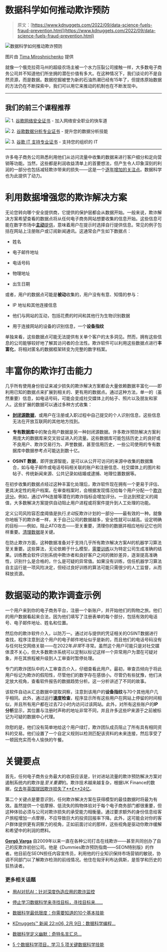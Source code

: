 # 数据科学如何推动欺诈预防

> 原文：[https://www.kdnuggets.com/2022/09/data-science-fuels-fraud-prevention.html](https://www.kdnuggets.com/2022/09/data-science-fuels-fraud-prevention.html)

![数据科学如何推动欺诈预防](../Images/53c3f81e76376782b30d4567a4adf411.png)

图片由 [Tima Miroshnichenko](https://www.pexels.com/photo/a-man-holding-a-letter-lightbox-6266500/) 提供

就像一个俄克拉荷马州的超级农场主被一个水力压裂公司接触一样，大多数电子商务公司并不知道他们所坐拥的潜在价值有多大。在这种情况下，我们谈论的不是自然资源，而是数据。数据挖掘被誉为新的石油热潮已经有15年了，但提炼原始数据的方法仍在不断探索中，我们可以用它来推动的机制也在不断发现中。

* * *

## 我们的前三个课程推荐

![](../Images/0244c01ba9267c002ef39d4907e0b8fb.png) 1\. [谷歌网络安全证书](https://www.kdnuggets.com/google-cybersecurity) - 加入网络安全职业的快车道

![](../Images/e225c49c3c91745821c8c0368bf04711.png) 2\. [谷歌数据分析专业证书](https://www.kdnuggets.com/google-data-analytics) - 提升您的数据分析技能

![](../Images/0244c01ba9267c002ef39d4907e0b8fb.png) 3\. [谷歌 IT 支持专业证书](https://www.kdnuggets.com/google-itsupport) - 支持您的组织的 IT

* * *

许多电子商务公司熟悉利用他们从访问流量中收集的数据来进行客户细分和定向营销等功能。当然，这些都是利润收益清单上的首要想法，但产生令人印象深刻的利润的一部分也包括减轻欺诈带来的损失——这是一个[逐年增加的关注点](https://www.statista.com/statistics/1273177/ecommerce-payment-fraud-losses-globally/)。数据科学也为此提供了动力。

# 利用数据增强您的欺诈解决方案

无论您转向哪个安全提供商，它提供的保护层都会从数据开始。一般来说，欺诈解决方案希望查看的数据点将从任何电子商务网站想要收集的信息开始。这些信息可能在数字市场中[**主动**提供](https://blog.hubspot.com/customers/converstional-data-collection-active-passive)，意味着用户在提示时选择自行提供信息。常见的例子包括在网站上注册账户或订阅新闻通讯。这通常会产生如下数据点：

+   姓名

+   电子邮件地址

+   电话号码

+   物理地址

+   出生日期

或者，用户的数据点可能是**被动**收集的，用户没有有意、知情的参与：

+   IP 地址和其他连接信息

+   他们与网站的互动，包括花费的时间和其他行为生物识别数据

+   用于连接网站的设备的识别信息，一个**设备指纹**

单独来看，这些数据点可能无法提供有关单个客户的太多洞见。然而，拥有这些信息的公司能够较好地了解其访问者的合法性。欺诈软件可以利用这些数据点进行**丰富化**，将相对匿名的数据框架转变为完整的数字档案。

# 丰富你的欺诈打击能力

几乎所有使用身份验证来减少损失的欺诈解决方案都会大量依赖数据丰富化——即利用已知的数据点来扩展到相关的、更有用的数据点。通过这种方法，单一的（虽然重要）信息，如电话号码，可能会变成社交媒体上的帖子、照片以及朋友和家人。这些扩展的数据可以通过多种方式收集：

+   [**封闭源数据**](https://www.e-education.psu.edu/geointmooc/node/2016#:~:text=Closed%20source%20data%20is%20government,considered%20more%20accurate%20and%20reliable.)，或用户在注册或入职过程中自己提交的个人识别信息，这些信息无法在开放互联网的其他地方找到。

+   **专有数据库**中的聚合用户数据是另一种封闭源数据。许多欺诈预防解决方案利用庞大的数据库来交叉验证进入的流量。这些数据库可能包括历史上的良好或不良用户、欺诈交易行为、声誉数据，甚至信用历史，一些公司使用的专有数据库中数据参考点可能达到数十亿。

+   **OSINT 数据**，即开放源智能，是可以从公开可访问的来源中收集的数据集合，如与电子邮件或电话号码相关联的账户和注册信息、社交媒体上的图片和帖子、传统新闻来源、公共记录如结婚或逮捕、地理位置数据等。

在初步收集的数据点经过这种丰富化处理后，欺诈软件现在拥有一个更易于评估、更具决定性的用户档案。在审查档案时，会根据发现情况给每个用户分配一个[欺诈评分](https://seon.io/resources/fraud-scores-how-to-calculate-them/)。例如，通过VPN连接等潜在的欺诈指标会增加评分。一旦达到预定义的阈值，大多数解决方案提供自动阻止用户进程或将案件提升到人工处理的功能。

定义公司风险容忍度阈值是执行*主动*反欺诈计划的一部分——最有效的一种。就像你地板下的欺诈者一样，关于自己公司的数据越多，安全性就可以越高。设定明确的目标——例如，阻止ATO攻击——至关重要，清理你的数据并相应地标记它也同样重要。[清理数据](/2022/01/getting-started-cleaning-data.html)是关键。

在防止欺诈方面，这种数据准备对于支持几乎所有欺诈解决方案AI的机器学习算法至关重要。这些算法，无论依赖于什么模型，[需要训练](/2021/04/cogitotech-6-mistakes-avoid-training-machine-learning.html)以为特定公司生成准确的结果。训练教会软件识别系统中欺诈者和良好客户之间的微妙差异，逐渐提高准确性，识别什么是合格的，什么是可疑的异常值。如果没有训练，信任机器学习算法自主运行是一项风险决定，但经过良好训练的算法可能只需很少的人工监督，从而释放资源。

# 数据驱动的欺诈调查示例

一个用户来到你的电子商务平台，注册一个新账户，并开始他们的购物之旅。他们的用户数据看起来合法，因为他们填写了注册表单的每个部分，包括有效的电话号、电子邮件地址、姓名和位置。

然后你的欺诈软件介入，以防万一。通过对与提供的凭证相关的OSINT数据进行查找，程序注意到这个用户的电子邮件地址似乎是新的，而且他们的电话号码没有与任何社交网络关联——在2022年*非常*不寻常。虽然这个用户可能只是对社交媒体漠不关心，但大多数欺诈系统可以定制以标记这样一个异常用户为潜在可疑对象，并在其旅程被升级到人工审查时暂停处理。

专门的欺诈团队中的人工审查员介入，仔细查看此用户。最初，审查员倾向于将此用户标记为欺诈的假阳性，尽管他们的数字存在感很小。尽管仍有些犹豫，他们决定放大视角，查看软件报告的数据趋势分析。这一分析讲述了不同的故事。

该软件自动从汇总数据中提取洞察，注意到该用户的**设备指纹**与70个其他用户几乎相同。此外，通过运行**速度检查**，程序显示所有这些用户在网站上停留的时间相似，并且所有用户都在过去72小时内访问过该网站。此外，对所有这些账户的**IP分析**显示，其位置与注册时声称的地址非常不同，并且许多这些IP来源于之前被标记为可疑的数据中心代理。

欣慰的是，他们没有简单地给这个用户绿灯，欺诈团队成员阻止了所有具有相同资料的交易。他们设置了一个自定义规则以检测匹配该资料的未来连接，然后享受了一顿因充实而令人愉快的午餐。

# 关键要点

首先，任何电子商务业务最大的收获应该是，针对进站流量的欺诈预防解决方案对遏制系统内的欺诈是*至关重要*的。欺诈技术越来越复杂，根据UK Finance的数据，[仅去年英国就因欺诈损失了**£**24亿](https://www.money.co.uk/credit-cards/2021-fraud-report)。

第二个关键点是要意识到，任何欺诈解决方案在获得模型的最佳数据时将最为有效。虽然提供一个低摩擦、低流失的购物体验对于每个电子商务部门都很重要，但这种体验必须与公司对欺诈损失的承受能力相衡量。通过要求额外的身份信息给客户旅程增加一点摩擦，不应导致巨大的投资回报率下降。此外，这可能会对你的客户群体提供更有洞察力的视角，正如前面讨论的那样，这些视角是驱动你欺诈缓解和希望中的利润的燃料。

**[Gergő Varga](https://www.linkedin.com/in/gergo-cs-varga/)** 自2009年以来一直在各种公司打击在线欺诈——甚至共同创办了自己的反欺诈初创公司。他是《Dummies欺诈预防指南——SEON特别版》的作者。他目前在SEON担任内容宣传员，利用他的行业知识保持市场营销的敏锐，协调不同部门以了解欺诈检测的前线情况。他住在匈牙利布达佩斯，是哲学和历史的狂热读者。

### 更多相关话题

+   [用AI对抗AI：针对深度伪造应用的欺诈监控](https://www.kdnuggets.com/2023/05/fighting-ai-ai-fraud-monitoring-deepfake-applications.html)

+   [停止学习数据科学来寻找目标，寻找目标来……](https://www.kdnuggets.com/2021/12/stop-learning-data-science-find-purpose.html)

+   [数据科学最低限度：你需要知道的10个基本技能](https://www.kdnuggets.com/2020/10/data-science-minimum-10-essential-skills.html)

+   [KDnuggets™ 新闻 22:n06, 2月 9日：数据科学编程…](https://www.kdnuggets.com/2022/n06.html)

+   [数据科学定义幽默：奇特名言汇总…](https://www.kdnuggets.com/2022/02/data-science-definition-humor.html)

+   [5 个数据科学项目，学习 5 项关键数据科学技能](https://www.kdnuggets.com/2022/03/5-data-science-projects-learn-5-critical-data-science-skills.html)
